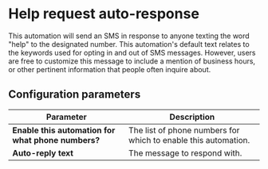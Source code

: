 # Help request auto-response

This automation will send an SMS in response to anyone texting the word "help" to the designated number. This automation's default text relates to the keywords used for opting in and out of SMS messages. However, users are free to customize this message to include a mention of business hours, or other pertinent information that people often inquire about. 

## Configuration parameters

| Parameter | Description |
|-|-|
| **Enable this automation for what phone numbers?** | The list of phone numbers for which to enable this automation. |
| **Auto-reply text** | The message to respond with. |
